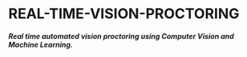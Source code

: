 # REAL-TIME-VISION-PROCTORING

##### Real time automated vision proctoring using Computer Vision and Machine Learning.
